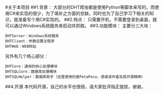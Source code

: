 #关于本项目
##1.背景：
大部分的DHT爬虫都是使用Python等脚本来写的，而使用C#来实现的很少，为了填补之方面的空缺，同时也为了自己学习下相关的知识，就准备写个用C#实现的。
##2.特点：
只需要开机，不需要登录到桌面，就可以通过Windows系统服务来启动并抓取。
##3.功能模块：
主要分三大块：
```
DHTServer：Windows系统服务
DHTClient：参数设置主程序
DHTWeb：WEB网站
```
另外有几个核心部分：
```
DHTCore：通用的核心处理模块
DHTSQLCore：数据库处理模块
DHTSQLHelper：数据库助手（这里使用的是PetaPoco，感谢该作者及其开源精神）
```

##4.开源
本代码开源，自己的水平也很弱，请大家批评指正提拔，谢谢。